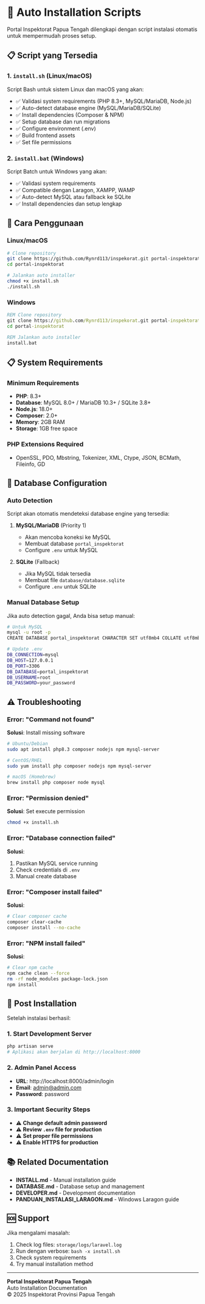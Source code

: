 # 🚀 Auto Installation Scripts

Portal Inspektorat Papua Tengah dilengkapi dengan script instalasi otomatis untuk mempermudah proses setup.

## 📋 Script yang Tersedia

### 1. `install.sh` (Linux/macOS)
Script Bash untuk sistem Linux dan macOS yang akan:
- ✅ Validasi system requirements (PHP 8.3+, MySQL/MariaDB, Node.js)
- ✅ Auto-detect database engine (MySQL/MariaDB/SQLite)
- ✅ Install dependencies (Composer & NPM)
- ✅ Setup database dan run migrations
- ✅ Configure environment (.env)
- ✅ Build frontend assets
- ✅ Set file permissions

### 2. `install.bat` (Windows)
Script Batch untuk Windows yang akan:
- ✅ Validasi system requirements
- ✅ Compatible dengan Laragon, XAMPP, WAMP
- ✅ Auto-detect MySQL atau fallback ke SQLite
- ✅ Install dependencies dan setup lengkap

## 🎯 Cara Penggunaan

### Linux/macOS
```bash
# Clone repository
git clone https://github.com/Rynrd113/inspekorat.git portal-inspektorat
cd portal-inspektorat

# Jalankan auto installer
chmod +x install.sh
./install.sh
```

### Windows
```cmd
REM Clone repository
git clone https://github.com/Rynrd113/inspekorat.git portal-inspektorat
cd portal-inspektorat

REM Jalankan auto installer
install.bat
```

## 📋 System Requirements

### Minimum Requirements
- **PHP**: 8.3+
- **Database**: MySQL 8.0+ / MariaDB 10.3+ / SQLite 3.8+
- **Node.js**: 18.0+
- **Composer**: 2.0+
- **Memory**: 2GB RAM
- **Storage**: 1GB free space

### PHP Extensions Required
- OpenSSL, PDO, Mbstring, Tokenizer, XML, Ctype, JSON, BCMath, Fileinfo, GD

## 🔧 Database Configuration

### Auto Detection
Script akan otomatis mendeteksi database engine yang tersedia:

1. **MySQL/MariaDB** (Priority 1)
   - Akan mencoba koneksi ke MySQL
   - Membuat database `portal_inspektorat`
   - Configure `.env` untuk MySQL

2. **SQLite** (Fallback)
   - Jika MySQL tidak tersedia
   - Membuat file `database/database.sqlite`
   - Configure `.env` untuk SQLite

### Manual Database Setup
Jika auto detection gagal, Anda bisa setup manual:

```bash
# Untuk MySQL
mysql -u root -p
CREATE DATABASE portal_inspektorat CHARACTER SET utf8mb4 COLLATE utf8mb4_unicode_ci;

# Update .env
DB_CONNECTION=mysql
DB_HOST=127.0.0.1
DB_PORT=3306
DB_DATABASE=portal_inspektorat
DB_USERNAME=root
DB_PASSWORD=your_password
```

## ⚠️ Troubleshooting

### Error: "Command not found"
**Solusi**: Install missing software
```bash
# Ubuntu/Debian
sudo apt install php8.3 composer nodejs npm mysql-server

# CentOS/RHEL
sudo yum install php composer nodejs npm mysql-server

# macOS (Homebrew)
brew install php composer node mysql
```

### Error: "Permission denied"
**Solusi**: Set execute permission
```bash
chmod +x install.sh
```

### Error: "Database connection failed"
**Solusi**: 
1. Pastikan MySQL service running
2. Check credentials di `.env`
3. Manual create database

### Error: "Composer install failed"
**Solusi**:
```bash
# Clear composer cache
composer clear-cache
composer install --no-cache
```

### Error: "NPM install failed"
**Solusi**:
```bash
# Clear npm cache
npm cache clean --force
rm -rf node_modules package-lock.json
npm install
```

## 🎉 Post Installation

Setelah instalasi berhasil:

### 1. Start Development Server
```bash
php artisan serve
# Aplikasi akan berjalan di http://localhost:8000
```

### 2. Admin Panel Access
- **URL**: http://localhost:8000/admin/login
- **Email**: admin@admin.com
- **Password**: password

### 3. Important Security Steps
- ⚠️ **Change default admin password**
- ⚠️ **Review `.env` file for production**
- ⚠️ **Set proper file permissions**
- ⚠️ **Enable HTTPS for production**

## 📚 Related Documentation

- **INSTALL.md** - Manual installation guide
- **DATABASE.md** - Database setup and management
- **DEVELOPER.md** - Development documentation
- **PANDUAN_INSTALASI_LARAGON.md** - Windows Laragon guide

## 🆘 Support

Jika mengalami masalah:
1. Check log files: `storage/logs/laravel.log`
2. Run dengan verbose: `bash -x install.sh`
3. Check system requirements
4. Try manual installation method

---

**Portal Inspektorat Papua Tengah**  
Auto Installation Documentation  
© 2025 Inspektorat Provinsi Papua Tengah
